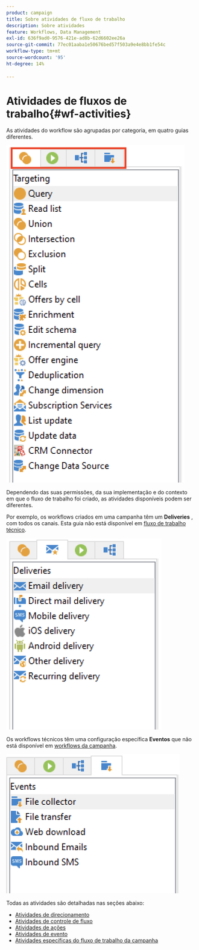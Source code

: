 ```yaml
---
product: campaign
title: Sobre atividades de fluxo de trabalho
description: Sobre atividades
feature: Workflows, Data Management
exl-id: 636f9ad0-9576-421e-ad8b-62d6602ee26a
source-git-commit: 77ec01aaba1e50676bed57f503a9e4e8bb1fe54c
workflow-type: tm+mt
source-wordcount: '95'
ht-degree: 14%

---
```


# Atividades de fluxos de trabalho{#wf-activities}

As atividades do workflow são agrupadas por categoria, em quatro guias diferentes.

![](assets/wf-activity-tabs.png)

Dependendo das suas permissões, da sua implementação e do contexto em que o fluxo de trabalho foi criado, as atividades disponíveis podem ser diferentes.

Por exemplo, os workflows criados em uma campanha têm um **Deliveries** , com todos os canais. Esta guia não está disponível em [fluxo de trabalho técnico](technical-workflows.md).

![](assets/campaign-wf-activities.png)

Os workflows técnicos têm uma configuração específica **Eventos** que não está disponível em [workflows da campanha](campaign-workflows.md).

![](assets/tech-wf-activities.png)

Todas as atividades são detalhadas nas seções abaixo:

* [Atividades de direcionamento](targeting-activities.md)
* [Atividades de controle de fluxo](flow-control-activities.md)
* [Atividades de ações](action-activities.md)
* [Atividades de evento](event-activities.md)
* [Atividades específicas do fluxo de trabalho da campanha](../campaigns/marketing-campaign-deliveries.md)
